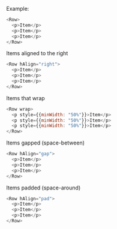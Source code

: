Example:

```js
<Row>
  <p>Item</p>
  <p>Item</p>
  <p>Item</p>
</Row>
```
Items aligned to the right
```js
<Row hAlign="right">
  <p>Item</p>
  <p>Item</p>
  <p>Item</p>
</Row>
```

Items that wrap
```js
<Row wrap>
  <p style={{minWidth: "50%"}}>Item</p>
  <p style={{minWidth: "50%"}}>Item</p>
  <p style={{minWidth: "50%"}}>Item</p>
</Row>
```

Items gapped (space-between)
```js
<Row hAlign="gap">
  <p>Item</p>
  <p>Item</p>
  <p>Item</p>
</Row>
```

Items padded (space-around)
```js
<Row hAlign="pad">
  <p>Item</p>
  <p>Item</p>
  <p>Item</p>
</Row>
```

